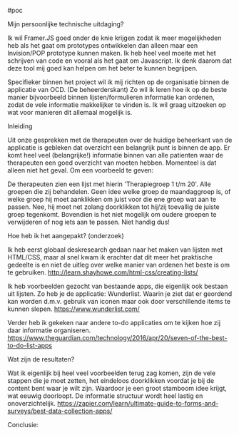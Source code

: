 #poc

Mijn persoonlijke technische uitdaging?

Ik wil Framer.JS goed onder de knie krijgen zodat ik meer mogelijkheden heb als het gaat om prototypes ontwikkelen dan alleen maar een Invision/POP prototype kunnen maken. Ik heb heel veel moeite met het schrijven van code en vooral als het gaat om Javascript. Ik denk daarom dat deze tool mij goed kan helpen om het beter te kunnen begrijpen. 

Specifieker binnen het project wil ik mij richten op de organisatie binnen de applicatie van OCD. (De beheerderskant) Zo wil ik leren hoe ik op de beste manier bijvoorbeeld binnen lijsten/formulieren informatie kan ordenen, zodat de vele informatie makkelijker te vinden is. Ik wil graag uitzoeken op wat voor manieren dit allemaal mogelijk is. 

Inleiding

Uit onze gesprekken met de therapeuten over de huidige beheerkant van de applicatie is gebleken dat overzicht een belangrijk punt is binnen de app. Er komt heel veel (belangrijke!) informatie binnen van alle patienten waar de therapeuten een goed overzicht van moeten hebben. Momenteel is dat alleen niet het geval. Om een voorbeeld te geven:

De therapeuten zien een lijst met hierin 'Therapiegroep 1 t/m 20'. Alle groepen die zij behandelen. Geen idee welke groep de maandaggroep is, of welke groep hij moet aanklikken om juist voor die ene groep wat aan te passen. Nee, hij moet net zolang doorklikken tot hij/zij toevallig de juiste groep tegenkomt. Bovendien is het niet mogelijk om oudere groepen te verwijderen of nog iets aan te passen. Niet handig dus!

Hoe heb ik het aangepakt? (onderzoek)

Ik heb eerst globaal deskresearch gedaan naar het maken van lijsten met HTML/CSS, maar al snel kwam ik erachter dat dit meer het praktische gedeelte is en niet de uitleg over welke manier van ordenen het beste is om te gebruiken. 
http://learn.shayhowe.com/html-css/creating-lists/

Ik heb voorbeelden gezocht van bestaande apps, die eigenlijk ook bestaan uit lijsten. Zo heb je de applicatie: Wunderlist. Waarin je ziet dat er geordend kan worden d.m.v. gebruik van iconen maar ook door verschillende items te kunnen slepen.
https://www.wunderlist.com/

Verder heb ik gekeken naar andere to-do applicaties om te kijken hoe zij daar informatie organiseren. 
https://www.theguardian.com/technology/2016/apr/20/seven-of-the-best-to-do-list-apps


Wat zijn de resultaten?

Wat ik eigenlijk bij heel veel voorbeelden terug zag komen, zijn de vele stappen die je moet zetten, het eindeloos doorklikken voordat je bij de content bent waar je wilt zijn. Waardoor je een groot stamboom idee krijgt, wat eeuwig doorloopt. De informatie structuur wordt heel lastig en onoverzichtelijk. 
https://zapier.com/learn/ultimate-guide-to-forms-and-surveys/best-data-collection-apps/

Conclusie:


